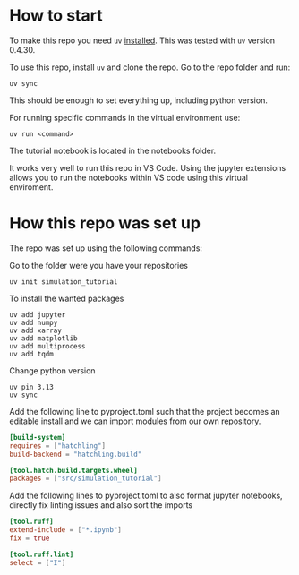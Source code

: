 # How to start

To make this repo you need `uv` [installed](https://docs.astral.sh/uv/getting-started/installation/).
This was tested with `uv` version 0.4.30.

To use this repo, install `uv` and clone the repo.
Go to the repo folder and run:

```shell
uv sync
```

This should be enough to set everything up, including python version.

For running specific commands in the virtual environment use:

```shell
uv run <command>
```

The tutorial notebook is located in the notebooks folder.

It works very well to run this repo in VS Code.
Using the jupyter extensions allows you to run the notebooks within VS code using this virtual enviroment.

# How this repo was set up

The repo was set up using the following commands:

Go to the folder were you have your repositories

```shell
uv init simulation_tutorial
```

To install the wanted packages 
```shell
uv add jupyter
uv add numpy
uv add xarray
uv add matplotlib
uv add multiprocess
uv add tqdm
```

Change python version
```shell
uv pin 3.13
uv sync
```

Add the following line to pyproject.toml such that the project becomes an editable install and we can import modules from our own repository.
```toml
[build-system]
requires = ["hatchling"]
build-backend = "hatchling.build"

[tool.hatch.build.targets.wheel]
packages = ["src/simulation_tutorial"]
```

Add the following lines to pyproject.toml to also format jupyter notebooks, directly fix linting issues and also sort the imports
```toml
[tool.ruff]
extend-include = ["*.ipynb"]
fix = true

[tool.ruff.lint]
select = ["I"]
```